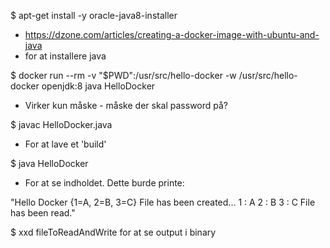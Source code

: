 $ apt-get install -y oracle-java8-installer
  - https://dzone.com/articles/creating-a-docker-image-with-ubuntu-and-java
  - for at installere java

$ docker run --rm -v "$PWD":/usr/src/hello-docker -w /usr/src/hello-docker openjdk:8 java HelloDocker
  - Virker kun måske - måske der skal password på?

$ javac HelloDocker.java 
  - For at lave et 'build'

$ java HelloDocker
  - For at se indholdet. Dette burde printe:
  
  "Hello Docker
  {1=A, 2=B, 3=C}
  File has been created...
  1 : A
  2 : B
  3 : C
  File has been read."
  
$ xxd fileToReadAndWrite for at se output i binary
